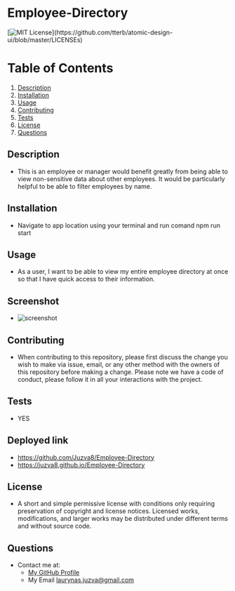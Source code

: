 # Employee-Directory
  [![MIT License](https://img.shields.io/apm/l/atomic-design-ui.svg?)](https://github.com/tterb/atomic-design-ui/blob/master/LICENSEs)
  # Table of Contents
1. [Description](#description)
2. [Installation](#installation)
3. [Usage](#usage)
4. [Contributing](#contributing)
5. [Tests](#tests)
6. [License](#license)
7. [Questions](#questions)
## Description
* This is an employee or manager would benefit greatly from being able to view non-sensitive data about other employees. It would be particularly helpful to be able to filter employees by name.
## Installation
* Navigate to app location using your terminal and run comand npm run start
## Usage
* As a user, I want to be able to view my entire employee directory at once so that I have quick access to their information.
## Screenshot
* ![screenshot](/assets/Untitled.gif)
## Contributing
* When contributing to this repository, please first discuss the change you wish to make via issue, email, or any other method with the owners of this repository before making a change. Please note we have a code of conduct, please follow it in all your interactions with the project.
## Tests
* YES
## Deployed link
* https://github.com/Juzva8/Employee-Directory
* https://juzva8.github.io/Employee-Directory
## License
* A short and simple permissive license with conditions only requiring preservation of copyright and license notices. Licensed works, modifications, and larger works may be distributed under different terms and without source code.
## Questions
* Contact me at:
  * [My GitHub Profile](https://github.com/Juzva8)
  * My Email laurynas.juzva@gmail.com
